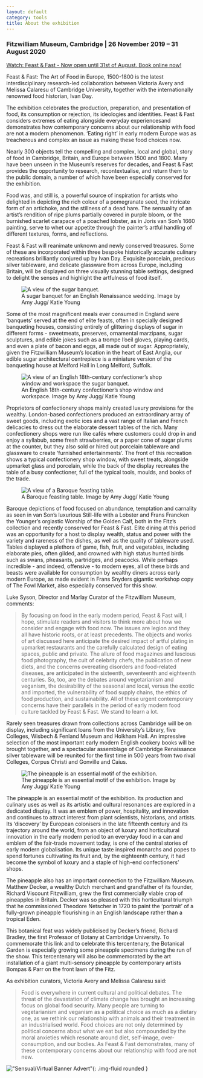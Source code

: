 ```yaml
---
layout: default
category: tools
title: About the exhibition
---
```



<h3 class="text-center">Fitzwilliam Museum, Cambridge | 26 November 2019 – 31 August 2020</h3>

<a href="https://www.youtube.com/watch?v=X2WpG94iIr4">Watch: Feast &amp; Fast - Now open until 31st of August. Book online now!</a>

Feast & Fast: The Art of Food in Europe, 1500-1800 is the latest interdisciplinary research-led collaboration between Victoria Avery and Melissa Calaresu of Cambridge University, together with the internationally renowned food historian, Ivan Day.

The exhibition celebrates the production, preparation, and presentation of food, its consumption or rejection, its ideologies and identities. Feast & Fast considers extremes of eating alongside everyday experiencesand demonstrates how contemporary concerns about our relationship with food are not a modern phenomenon. ‘Eating right’ in early modern Europe was as treacherous and complex an issue as making these food choices now.

Nearly 300 objects tell the compelling and complex, local and global, story of food in Cambridge, Britain, and Europe between 1500 and 1800. Many have been unseen in the Museum’s reserves for decades, and Feast & Fast provides the opportunity to research, recontextualise, and return them to the public domain, a number of which have been especially conserved for the exhibition.

Food was, and still is, a powerful source of inspiration for artists who delighted in depicting the rich colour of a pomegranate seed, the intricate form of an artichoke, and the stillness of a dead hare. The sensuality of an artist’s rendition of ripe plums partially covered in purple bloom, or the burnished scarlet carapace of a poached lobster, as in Joris van Son’s 1660 painting, serve to whet our appetite through the painter’s artful handling of different textures, forms, and reflections.

Feast & Fast will reanimate unknown and newly conserved treasures. Some of these are incorporated within three bespoke historically accurate culinary recreations brilliantly conjured up by Ivan Day. Exquisite porcelain, precious silver tableware, and delicate glassware from across Europe, including Britain, will be displayed on three visually stunning table settings, designed to delight the senses and highlight the artfulness of food itself.

<figure class="figure col-md-12">

<img src="/images/layouts/sugar.jpg" class="figure-img img-fluid rounded" alt="A view of the sugar banquet.">

<figcaption class="figure-caption">A sugar banquet for an English Renaissance wedding. Image by Amy Jugg/ Katie Young</figcaption>

</figure>

Some of the most magnificent meals ever consumed in England were ‘banquets’ served at the end of elite feasts, often in specially designed banqueting houses, consisting entirely of glittering displays of sugar in different forms - sweetmeats, preserves, ornamental marzipans, sugar sculptures, and edible jokes such as a trompe l’oeil gloves, playing cards, and even a plate of bacon and eggs, all made out of sugar. Appropriately, given the Fitzwilliam Museum’s location in the heart of East Anglia, our edible sugar architectural centrepiece is a miniature version of the banqueting house at Melford Hall in Long Melford, Suffolk.


<figure class="figure col-md-12">

<img src="/images/layouts/confection_shop.jpg" class="figure-img img-fluid rounded" alt="A view of an English 18th-century confectioner’s shop window and workspace the sugar banquet.">

<figcaption class="figure-caption">An English 18th-century confectioner’s shop window and workspace. Image by Amy Jugg/ Katie Young</figcaption>

</figure>  


Proprietors of confectionery shops mainly created luxury provisions for the wealthy. London-based confectioners produced an extraordinary array of sweet goods, including exotic ices and a vast range of Italian and French delicacies to dress out the elaborate dessert tables of the rich. Many confectionery shops were run like cafés where customers could drop in and enjoy a syllabub, some fresh strawberries, or a paper cone of sugar plums at the counter, but they also sold or hired out porcelain tableware and glassware to create ‘furnished entertainments’. The front of this recreation shows a typical confectionery shop window, with sweet treats, alongside upmarket glass and porcelain, while the back of the display recreates the table of a busy confectioner, full of the typical tools, moulds, and books of the trade.


<figure class="figure col-md-12">

<img src="/images/layouts/baroque.jpg" class="figure-img img-fluid rounded" alt="A view of a Baroque feasting table.">

<figcaption class="figure-caption">A Baroque feasting table. Image by Amy Jugg/ Katie Young</figcaption>

</figure>

Baroque depictions of food focused on abundance, temptation and carnality as seen in van Son’s luxurious Still-life with a Lobster and Frans Francken the Younger’s orgiastic Worship of the Golden Calf, both in the Fitz’s collection and recently conserved for Feast & Fast. Elite dining at this period was an opportunity for a host to display wealth, status and power with the variety and rareness of the dishes, as well as the quality of tableware used. Tables displayed a plethora of game, fish, fruit, and vegetables, including elaborate pies, often gilded, and crowned with high status hunted birds such as swans, pheasants, partridges, and peacocks. While perhaps incredible - and indeed, offensive -  to modern eyes, all of these birds and beasts were available for consumption by wealthy diners across early modern Europe, as made evident in Frans Snyders gigantic workshop copy of The Fowl Market, also especially conserved for this show.



Luke Syson, Director and Marlay Curator of the Fitzwilliam Museum, comments:
<blockquote class="blockquote">
By focusing on food in the early modern period, Feast & Fast will, I hope, stimulate readers and visitors to think more about how we consider and engage with food now. The issues are legion and they all have historic roots, or at least precedents. The objects and works of art discussed here anticipate the desired impact of artful plating in upmarket restaurants and the carefully calculated design of eating spaces, public and private. The allure of food magazines and luscious food photography, the cult of celebrity chefs, the publication of new diets, and the concerns overeating disorders and food-related diseases, are anticipated in the sixteenth, seventeenth and eighteenth centuries. So, too, are the debates around vegetarianism and veganism, the desirability of the seasonal and local, versus the exotic and imported, the vulnerability of food supply chains, the ethics of food production, and sustainability. All of these urgent contemporary concerns have their parallels in the period of early modern food culture tackled by Feast & Fast. We stand to learn a lot.
</blockquote>

Rarely seen treasures drawn from collections across Cambridge will be on display, including significant loans from the University’s Library, five Colleges, Wisbech & Fenland Museum and Holkham Hall. An impressive selection of the most important early modern English cookery books will be brought together, and a spectacular assemblage of Cambridge Renaissance silver tableware will be reunited for the first time in 500 years from two rival Colleges, Corpus Christi and Gonville and Caius.


<figure class="figure col-md-12">

<img src="/images/layouts/pineapple.jpg" class="figure-img img-fluid rounded" alt="The pineapple is an essential motif of the exhibition.">

<figcaption class="figure-caption">The pineapple is an essential motif of the exhibition. Image by Amy Jugg/ Katie Young</figcaption>

</figure>



The pineapple is an essential motif of the exhibition. Its production and culinary uses as well as its artistic and cultural resonances are explored in a dedicated display. It was an emblem of power, hospitality, and innovation and continues to attract interest from plant scientists, historians, and artists. Its ‘discovery’ by European colonisers in the late fifteenth century and its trajectory around the world, from an object of luxury and horticultural innovation in the early modern period to an everyday food in a can and emblem of the fair-trade movement today, is one of the central stories of early modern globalisation. Its unique taste inspired monarchs and popes to spend fortunes cultivating its fruit and, by the eighteenth century, it had become the symbol of luxury and a staple of high-end confectioners’ shops.



The pineapple also has an important connection to the Fitzwilliam Museum. Matthew Decker, a wealthy Dutch merchant and grandfather of its founder, Richard Viscount Fitzwilliam, grew the first commercially viable crop of pineapples in Britain. Decker was so pleased with this horticultural triumph that he commissioned Theodore Netscher in 1720 to paint the ‘portrait’ of a fully-grown pineapple flourishing in an English landscape rather than a tropical Eden.

This botanical feat was widely publicised by Decker’s friend, Richard Bradley, the first Professor of Botany at Cambridge University. To commemorate this link and to celebrate this tercentenary, the Botanical Garden is especially growing some pineapple specimens during the run of the show. This tercentenary will also be commemorated by the art installation of a giant multi-sensory pineapple by contemporary artists Bompas & Parr on the front lawn of the Fitz.



As exhibition curators, Victoria Avery and Melissa Calaresu said:

<blockquote class="blockquote">
Food is everywhere in current cultural and political debates. The threat of the devastation of climate change has brought an increasing focus on global food security. Many people are turning to vegetarianism and veganism as a political choice as much as a dietary one, as we rethink our relationship with animals and their treatment in an industrialised world. Food choices are not only determined by political concerns about what we eat but also compounded by the moral anxieties which resonate around diet, self-image, over-consumption, and our bodies. As Feast & Fast demonstrates, many of these contemporary concerns about our relationship with food are not new.
</blockquote>

!["Sensual/Virtual Banner Advert"](/images/layouts/SV.png){: .img-fluid rounded }
